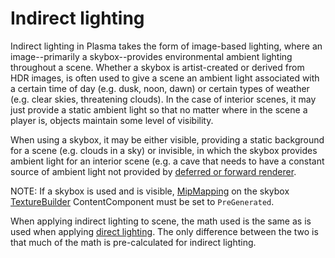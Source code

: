 # Indirect lighting
Indirect lighting in Plasma takes the form of image-based lighting, where an image--primarily a skybox--provides environmental ambient lighting throughout a scene. Whether a skybox is artist-created or derived from HDR images, is often used to give a scene an ambient light associated with a certain time of day (e.g. dusk, noon, dawn) or certain types of weather (e.g. clear skies, threatening clouds). In the case of interior scenes, it may just provide a static ambient light so that no matter where in the scene a player is, objects maintain some level of visibility.

When using a skybox, it may be either visible, providing a static background for a scene (e.g. clouds in a sky) or invisible, in which the skybox provides ambient light for an interior scene (e.g. a cave that needs to have a constant source of ambient light not provided by [deferred or forward renderer](https://plasmaengine.github.io/PlasmaDocs/Plasma1/Editor/graphics/renderer/deferred_renderer.markdown).

NOTE: If a skybox is used and is visible, [MipMapping](https://plasmaengine.github.io/PlasmaDocs/Plasma1/C++/code_reference/enum_reference.markdown#texturemipmapping) on the skybox [TextureBuilder](https://plasmaengine.github.io/PlasmaDocs/Plasma1/Editor/graphics/adding_assets/adding_textures_and_sprites.markdown) ContentComponent must be set to `PreGenerated`.

When applying indirect lighting to scene, the math used is the same as is used when applying [direct lighting](https://plasmaengine.github.io/PlasmaDocs/Plasma1/Editor/graphics/lighting/direct_lighting.markdown). The only difference between the two is that much of the math is pre-calculated for indirect lighting. 

 